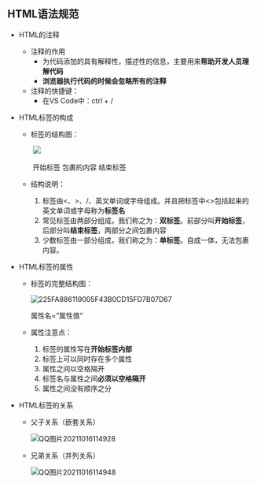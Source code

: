 ## HTML语法规范

- HTML的注释
  - 注释的作用
    -  为代码添加的具有解释性，描述性的信息，主要用来**帮助开发人员理解代码**
    - **浏览器执行代码的时候会忽略所有的注释**
  - 注释的快捷键：
    - 在VS Code中：ctrl + /



- HTML标签的构成

  - 标签的结构图：

    ​                                                       ![ ](C:\Users\ZZY\Desktop\学习资料\markdown插图\866C379156186A387EBD83309506952F.png)

    ​                                                                   开始标签     包裹的内容       结束标签

  - 结构说明：

    1. 标签由<、>、/、英文单词或字母组成。并且把标签中<>包括起来的英文单词或字母称为**标签名**
    2. 常见标签由两部分组成，我们称之为：**双标签**。前部分叫**开始标签**，后部分叫**结束标签**，两部分之间包裹内容
    3. 少数标签由一部分组成，我们称之为：**单标签**。自成一体，无法包裹内容。





- HTML标签的属性

  - 标签的完整结构图：

    ![225FA886119005F43B0CD15FD7B07D67](C:\Users\ZZY\Desktop\学习资料\markdown插图\225FA886119005F43B0CD15FD7B07D67.jpg)

    属性名=”属性值“

  - 属性注意点：

    1. 标签的属性写在**开始标签内部**
    2. 标签上可以同时存在多个属性
    3. 属性之间以空格隔开
    4. 标签名与属性之间**必须以空格隔开**
    5. 属性之间没有顺序之分





- HTML标签的关系

  - 父子关系（嵌套关系）

    ![QQ图片20211016114928](C:\Users\ZZY\Desktop\学习资料\markdown插图\QQ图片20211016114928.png)

  - 兄弟关系（并列关系）

    ![QQ图片20211016114948](C:\Users\ZZY\Desktop\学习资料\markdown插图\QQ图片20211016114948.png)